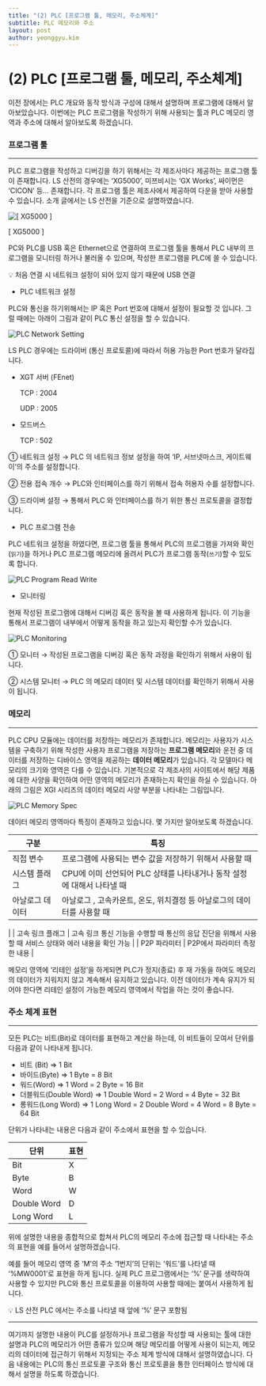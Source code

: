 ```yaml
---
title: "(2) PLC [프로그램 툴, 메모리, 주소체계]"
subtitle: PLC 메모리와 주소
layout: post
author: yeonggyu.kim
---
```


# (2) PLC [프로그램 툴, 메모리, 주소체계]

이전 장에서는 PLC 개요와 동작 방식과 구성에 대해서 설명하며 프로그램에 대해서 알아보았습니다. 이번에는 PLC 프로그램을 작성하기 위해 사용되는 툴과 PLC 메모리 영역과 주소에 대해서 알아보도록 하겠습니다. 

 

### 프로그램 툴

---

PLC 프로그램을 작성하고 디버깅을 하기 위해서는 각 제조사마다 제공하는 프로그램 툴이 존재합니다. LS 산전의 경우에는 ‘XG5000’, 미쯔비시는 ‘GX Works’, 싸이먼은 ‘CICON’ 등… 존재합니다. 각 프로그램 툴은 제조사에서 제공하여 다운을 받아 사용할 수 있습니다. 소개 글에서는 LS 산전을 기준으로 설명하였습니다. 

![[ XG5000 ]](/img/posts/plc_program_main.png)

[ XG5000 ]

PC와 PLC를 USB 혹은 Ethernet으로 연결하여 프로그램 툴을 통해서 PLC 내부의 프로그램을 모니터링 하거나 불러올 수 있으며, 작성한 프로그램을 PLC에 쓸 수 있습니다. 

<aside>
💡 처음 연결 시 네트워크 설정이 되어 있지 않기 때문에 USB 연결

</aside>

- PLC 네트워크 설정

PLC와 통신을 하기위해서는 IP 혹은 Port 번호에 대해서 설정이 필요할 것 입니다. 그럴 때에는 아래이 그림과 같이 PLC 통신 설정을 할 수 있습니다.

![PLC Network Setting](/img/posts/plc_network_set.png)

LS PLC 경우에는 드라이버 (통신 프로토콜)에 따라서 허용 가능한 Port 번호가 달라집니다.

- XGT 서버 (FEnet)
    
    TCP : 2004
    
    UDP : 2005
    
- 모드버스
    
    TCP : 502
    

① 네트워크 설정 → PLC 의 네트워크 정보 설정을 하여 ‘IP, 서브넷마스크, 게이트웨이’의 주소를 설정합니다. 

② 전용 접속 개수 → PLC와 인터페이스를 하기 위해서 접속 허용자 수를 설정합니다. 

③ 드라이버 설정 → 통해서 PLC 와 인터페이스를 하기 위한 통신 프로토콜을 결정합니다. 

- PLC 프로그램 전송

PLC 네트워크 설정을 하였다면, 프로그램 툴을 통해서 PLC의 프로그램을 가져와 확인(`읽기`)을 하거나 PLC 프로그램 메모리에 올려서 PLC가 프로그램 동작(`쓰기`)할 수 있도록 합니다. 

![PLC Program Read Write](/img/posts/plc_program.png)

- 모니터링

현재 작성된 프로그램에 대해서 디버깅 혹은 동작을 볼 때 사용하게 됩니다. 이 기능을 통해서 프로그램이 내부에서 어떻게 동작을 하고 있는지 확인할 수가 있습니다. 

![PLC Monitoring](/img/posts/plc_monitor.png)

① 모니터 → 작성된 프로그램을 디버깅 혹은 동작 과정을 확인하기 위해서 사용이 됩니다.

② 시스템 모니터 → PLC 의 메모리 데이터 및 시스템 데이터를 확인하기 위해서 사용이 됩니다.

### 메모리

---

PLC CPU 모듈에는 데이터를 저장하는 메모리가 존재합니다. 메모리는 사용자가 시스템을 구축하기 위해 작성한 사용자 프로그램을 저장하는 **프로그램 메모리**와 운전 중 데이터를 저장하는 디바이스 영역을 제공하는 **데이터 메모리**가 있습니다. 각 모델마다 메모리의 크기와 영역은 다를 수 있습니다. 기본적으로 각 제조사의 사이트에서 해당 제품에 대한 사양을 확인하여 어떤 영역의 메모리가 존재하는지 확인을 하실 수 있습니다. 아래의 그림은 XGI 시리즈의 데이터 메모리 사양 부분을 나타내는 그림입니다.

![PLC Memory Spec](/img/posts/plc_memory.png)

데이터 메모리 영역마다 특징이 존재하고 있습니다. 몇 가지만 알아보도록 하겠습니다. 

| 구분 | 특징 |
| --- | --- |
| 직접 변수 | 프로그램에 사용되는 변수 값을 저장하기 위해서 사용할 때 |
| 시스템 플래그 | CPU에 이미 선언되어 PLC 상태를 나타내거나 동작 설정에 대해서 나타낼 때 |
| 아날로그 데이터 | 아날로그 , 고속카운트, 온도, 위치결정 등 아날로그의 데이터를 사용할 때
 |
| 고속 링크 플래그 | 고속 링크 통신 기능을 수행할 때 통신의 응답 진단을 위해서 사용할 때
서비스 상태와 에러 내용을 확인 가능 |
| P2P 파라미터 | P2P에서 파라미터 측정한 내용 |

메모리 영역에 ‘리테인 설정’을 하게되면 PLC가 정지(종료) 후 재 가동을 하여도 메모리의 데이터가 지워지지 않고 계속해서 유지하고 있습니다. 이전 데이터가 계속 유지가 되어야 한다면 리테인 설정이 가능한 메모리 영역에서 작업을 하는 것이 좋습니다. 

### 주소 체계 표현

---

모든 PLC는 비트(Bit)로 데이터를 표현하고 계산을 하는데, 이 비트들이 모여서 단위를 다음과 같이 나타내게 됩니다. 

- 비트 (Bit) ⇒ 1 Bit
- 바이드(Byte) ⇒ 1 Byte = 8 Bit
- 워드(Word) ⇒ 1 Word = 2 Byte = 16 Bit
- 더블워드(Double Word) ⇒ 1 Double Word = 2 Word = 4 Byte = 32 Bit
- 롱워드(Long Word) ⇒ 1 Long Word = 2 Double Word = 4 Word = 8 Byte = 64 Bit

단위가 나타내는 내용은 다음과 같이 주소에서 표현을 할 수 있습니다.  

| 단위 | 표현 |
| --- | --- |
| Bit | X |
| Byte | B |
| Word | W |
| Double Word | D |
| Long Word | L |

위에 설명한 내용을 종합적으로 합쳐서 PLC의 메모리 주소에 접근할 때 나타내는 주소의 표현을 예를 들어서 설명하겠습니다. 

예를 들어 메모리 영역 중 ‘M’의 주소 ‘1번지’의 단위는 ‘워드’를 나타낼 때 ‘%MW0001’로 표현을 하게 됩니다. 실제 PLC 프로그램에서는 ‘%’ 문구를 생략하여 사용할 수 있지만 PLC와 통신 프로토콜을 이용하여 사용할 때에는 붙여서 사용하게 됩니다.  

<aside>
💡 LS 산전 PLC 에서는 주소를 나타낼 때 앞에 ‘%’ 문구 포함됨

</aside>

---

여기까지 설명한 내용이 PLC를 설정하거나 프로그램을 작성할 때 사용되는 툴에 대한 설명과 PLC의 메모리가 어떤 종류가 있으며 해당 메모리를 어떻게 사용이 되는지, 메모리의 데이터에 접근하기 위해서 지정되는 주소 체계 방식에 대해서 설명하였습니다. 다음 내용에는 PLC의 통신 프로토콜 구조와 통신 프로토콜을 통한 인터페이스 방식에 대해서 설명을 하도록 하겠습니다.
